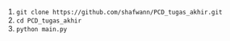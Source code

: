 1. `git clone https://github.com/shafwann/PCD_tugas_akhir.git `
2. `cd PCD_tugas_akhir`
3. `python main.py`

